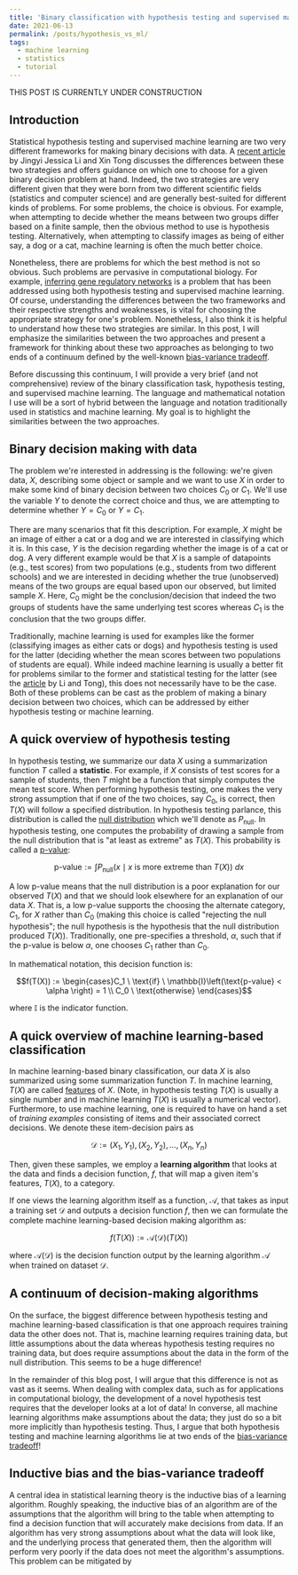 ```yaml
---
title: 'Binary classification with hypothesis testing and supervised machine learning: A unified framework'
date: 2021-06-13
permalink: /posts/hypothesis_vs_ml/
tags:
  - machine learning
  - statistics
  - tutorial
---
```


THIS POST IS CURRENTLY UNDER CONSTRUCTION

Introduction
-----------

Statistical hypothesis testing and supervised machine learning are two very different frameworks for making binary decisions with data. A [recent article](https://doi.org/10.1016/j.patter.2020.100115) by Jingyi Jessica Li and Xin Tong discusses the differences between these two strategies and offers guidance on which one to choose for a given binary decision problem at hand. Indeed, the two strategies are very different given that they were born from two different scientific fields (statistics and computer science) and are generally best-suited for different kinds of problems. For some problems, the choice is obvious. For example, when attempting to decide whether the means between two groups differ based on a finite sample, then the obvious method to use is hypothesis testing. Alternatively, when attempting to classify images as being of either say, a dog or a cat, machine learning is often the much better choice. 

Nonetheless, there are problems for which the best method is not so obvious. Such problems are pervasive in computational biology. For example, [inferring gene regulatory networks](https://bmcbioinformatics.biomedcentral.com/articles/10.1186/s12859-018-2217-z) is a problem that has been addressed using both hypothesis testing and supervised machine learning. Of course, understanding the differences between the two frameworks and their respective strengths and weaknesses, is vital for choosing the appropriate strategy for one's problem. Nonetheless, I also think it is helpful to understand how these two strategies are similar. In this post, I will emphasize the similarities between the two approaches and present a framework for thinking about these two approaches as belonging to two ends of a continuum defined by the well-known [bias-variance tradeoff](https://en.wikipedia.org/wiki/Bias%E2%80%93variance_tradeoff). 

Before discussing this continuum, I will provide a very brief (and not comprehensive) review of the binary classification task, hypothesis testing, and supervised machine learning.  The language and mathematical notation I use will be a sort of hybrid between the language and notation traditionally used in statistics and machine learning. My goal is to highlight the similarities between the two approaches. 

Binary decision making with data
----------

The problem we're interested in addressing is the following: we're given data, $X$, describing some object or sample and we want to use $X$ in order to make some kind of binary decision between two choices $C_0$ or $C_1$. We'll use the variable $Y$ to denote the correct choice and thus, we are attempting to determine whether $Y = C_0$ or $Y = C_1$.  

There are many scenarios that fit this description. For example, $X$ might be an image of either a cat or a dog and we are interested in classifying which it is. In this case, $Y$ is the decision regarding whether the image is of a cat or dog. A very different example would be that $X$ is a sample of datapoints (e.g., test scores) from two populations (e.g., students from two different schools) and we are interested in deciding whether the true (unobserved) means of the two groups are equal based upon our observed, but limited sample $X$.  Here, $C_0$ might be the conclusion/decision that indeed the two groups of students have the same underlying test scores whereas $C_1$ is the conclusion that the two groups differ.

Traditionally, machine learning is used for examples like the former (classifying images as either cats or dogs) and hypothesis testing is used for the latter (deciding whether the mean scores between two populations of students are equal). While indeed machine learning is usually a better fit for problems similar to the former and statistical testing for the latter (see the [article](https://doi.org/10.1016/j.patter.2020.100115) by Li and Tong), this does not necessarily have to be the case. Both of these problems can be cast as the problem of making a binary decision between two choices, which can be addressed by either hypothesis testing or machine learning.

A quick overview of hypothesis testing  
-----------

In hypothesis testing, we summarize our data $X$ using a summarization function $T$ called a **statistic**. For example, if $X$ consists of test scores for a sample of students, then $T$ might be a function that simply computes the mean test score.  When performing hypothesis testing, one makes the very strong assumption that if one of the two choices, say $C_0$, is correct, then $T(X)$ will follow a specified distribution.  In hypothesis testing parlance, this distribution is called the [null distribution](https://en.wikipedia.org/wiki/Null_distribution#:~:text=Null%20distribution%20is%20a%20tool,is%20said%20to%20be%20true) which we'll denote as $P_{\text{null}}$.  In hypothesis testing, one computes the probability of drawing a sample from the null distribution that is "at least as extreme" as $T(X)$.  This probability is called a [p-value](https://en.wikipedia.org/wiki/P-value): 

$$\text{p-value} := \int P_{\text{null}}(x \mid x \ \text{is more extreme than} \ T(X)) \ dx$$

A low p-value means that the null distribution is a poor explanation for our observed $T(X)$ and that we should look elsewhere for an explanation of our data $X$.  That is, a low p-value supports the choosing the alternate category, $C_1$, for $X$ rather than $C_0$ (making this choice is called "rejecting the null hypothesis"; the null hypothesis is the hypothesis that the null distribution produced $T(X)$). Traditionally, one pre-specifies a threshold, $\alpha$, such that if the p-value is below $\alpha$, one chooses $C_1$ rather than $C_0$.

In mathematical notation, this decision function is:

$$f(T(X)) := \begin{cases}C_1  \ \text{if} \ \mathbb{I}\left(\text{p-value} < \alpha \right) = 1 \\  C_0  \ \text{otherwise} \end{cases}$$

where $\mathbb{I}$ is the indicator function.

A quick overview of machine learning-based classification
-----------------

In machine learning-based binary classification, our data $X$ is also summarized using some summarization function $T$.  In machine learning, $T(X)$ are called [features](https://en.wikipedia.org/wiki/Feature_selection) of $X$. (Note, in hypothesis testing $T(X)$ is usually a single number and in machine learning $T(X)$ is usually a numerical vector).  Furthermore, to use machine learning, one is required to have on hand a set of *training examples* consisting of items and their associated correct decisions. We denote these item-decision pairs as 

$$\mathcal{D} := (X_1, Y_1), (X_2, Y_2), \dots, (X_n, Y_n)$$ 

Then, given these samples, we employ a **learning algorithm** that looks at the data and finds a decision function, $f$, that will map a given item's features, $T(X)$, to a category.  

If one views the learning algorithm itself as a function, $\mathcal{A}$, that takes as input a training set $\mathcal{D}$ and outputs a decision function $f$, then we can formulate the complete machine learning-based decision making algorithm as:

$$f(T(X)) := \mathcal{A}(\mathcal{D})(T(X))$$

where $\mathcal{A}(\mathcal{D})$ is the decision function output by the learning algorithm $\mathcal{A}$ when trained on dataset $\mathcal{D}$.

A continuum of decision-making algorithms
-----------

On the surface, the biggest difference between hypothesis testing and machine learning-based classification is that one approach requires training data the other does not.  That is, machine learning requires training data, but little assumptions about the data whereas hypothesis testing requires no training data, but does require assumptions about the data in the form of the null distribution. This seems to be a huge difference! 

In the remainder of this blog post, I will argue that this difference is not as vast as it seems.  When dealing with complex data, such as for applications in computational biology, the development of a novel hypothesis test requires that the developer looks at a lot of data! In converse, all machine learning algorithms make assumptions about the data; they just do so a bit more implicitly than hypothesis testing.  Thus, I argue that both hypothesis testing and machine learning algorithms lie at two ends of the [bias-variance tradeoff](https://en.wikipedia.org/wiki/Bias%E2%80%93variance_tradeoff)!

Inductive bias and the bias-variance tradeoff
-----------

A central idea in statistical learning theory is the inductive bias of a learning algorithm.  Roughly speaking, the inductive bias of an algorithm are of the assumptions that the algorithm will bring to the table when attempting to find a decision function that will accurately make decisions from data.  If an algorithm has very strong assumptions about what the data will look like, and the underlying process that generated them, then the algorithm will perform very poorly if the data does not meet the algorithm's assumptions.  This problem can be mitigated by 

